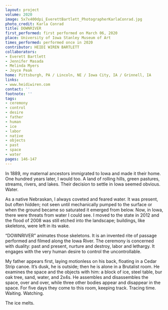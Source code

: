 ```yaml
---
layout: project
volume: 2020
image: 5x7x400dpi_EverettBartlett_PhotographerKarlaConrad.jpg
photo_credit: Karla Conrad
title: DOWNRIVER
first_performed: first performed on March 06, 2020
place: University of Iowa Stanley Museum of Art
times_performed: performed once in 2020
contributor: HEIDI WIREN BARTLETT
collaborators:
- Everett Bartlett
- Jennifer Masada
- Melinda Myers
- Joyce Peak
home: Pittsburgh, PA / Lincoln, NE / Iowa City, IA / Grinnell, IA
links:
- www.heidiwiren.com
contact: ''
footnote: ''
tags:
- ceremony
- control
- desire
- father
- human
- ice
- labor
- native
- objects
- past
- space
- water
pages: 146-147
---
```


In 1889, my maternal ancestors immigrated to Iowa and made it their home. One hundred years later, I would too. A land of rolling hills, green pastures, streams, rivers, and lakes. Their decision to settle in Iowa seemed obvious. Water.

As a native Nebraskan, I always coveted and feared water. It was present, but often hidden; not seen until mechanically pumped to the surface or when the ground became so saturated it emerged from below. Now, in Iowa, there were threats from water I could see. I moved to the state in 2012 and the flood of 2008 was still etched into the landscape; buildings, like skeletons, were left in its wake.

“DOWNRIVER” animates those skeletons. It is an invented rite of passage performed and filmed along the Iowa River. The ceremony is concerned with duality: past and present, nurture and destroy, labor and lethargy. It engages with the very human desire to control the uncontrollable.

My father appears first, laying motionless on his back, floating in a Cedar Strip canoe. It’s dusk, he is outside; then he is alone in a Brutalist room. He examines the space and the objects with him: a block of ice, steel table, bur oak tree, sand, water, and 2x4s. He assembles and disassembles the space, over and over, while three other bodies appear and disappear in the space. For five days they come to this room, keeping track. Tracing time. Waiting. Watching.

The ice melts.
